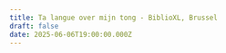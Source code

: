 ```yaml
---
title: Ta langue over mijn tong - BiblioXL, Brussel
draft: false
date: 2025-06-06T19:00:00.000Z
---
```

